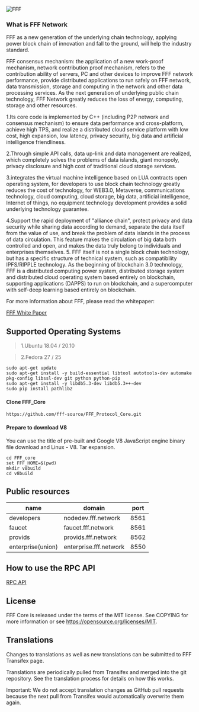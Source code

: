
![FFF](https://www.fff.network/git.png)  


### What is FFF Network
FFF as a new generation of the underlying chain technology, applying power block chain of innovation and fall to the ground, will help the industry standard.

FFF consensus mechanism: the application of a new work-proof mechanism, network contribution proof mechanism, refers to the contribution ability of servers, PC and other devices to improve FFF network performance, provide distributed applications to run safely on FFF network, data transmission, storage and computing in the network and other data processing services. As the next generation of underlying public chain technology, FFF Network greatly reduces the loss of energy, computing, storage and other resources.

 1.Its core code is implemented by C++ (including P2P network and consensus mechanism) to ensure data performance and cross-platform, achieve high TPS, and realize a distributed cloud service platform with low cost, high expansion, low latency, privacy security, big data and artificial intelligence friendliness.

 2.Through simple API calls, data up-link and data management are realized, which completely solves the problems of data islands, giant monopoly, privacy disclosure and high cost of traditional cloud storage services.

 3.integrates the virtual machine intelligence based on LUA contracts open operating system, for developers to use block chain technology greatly reduces the cost of technology, for WEB3.0, Metaverse, communications technology, cloud computing, cloud storage, big data, artificial intelligence, Internet of things, no equipment technology development provides a solid underlying technology guarantee.

 4.Support the rapid deployment of "alliance chain", protect privacy and data security while sharing data according to demand, separate the data itself from the value of use, and break the problem of data islands in the process of data circulation. This feature makes the circulation of big data both controlled and open, and makes the data truly belong to individuals and enterprises themselves.
 5. FFF itself is not a single block chain technology, but has a specific structure of technical system, such as compatibility IPFS/RIPPLE technology. As the beginning of blockchain 3.0 technology, FFF is a distributed computing power system, distributed storage system and distributed cloud operating system based entirely on blockchain, supporting applications (DAPPS) to run on blockchain, and a supercomputer with self-deep learning based entirely on blockchain.

For more information about FFF, please read the whitepaper:


[FFF White Paper ](https://fff-development.gitbook.io/a-white-paper-fff/fff)  
 
## Supported Operating Systems  

>1.Ubuntu 18.04 / 20.10

>2.Fedora 27 / 25


```
sudo apt-get update
sudo apt-get install -y build-essential libtool autotools-dev automake pkg-config libssl-dev git python python-pip
sudo apt-get install -y libdb5.3-dev libdb5.3++-dev
sudo pip install pathlib2

```

#### Clone FFF_Core

```
https://github.com/fff-source/FFF_Protocol_Core.git
```
#### Prepare to download  V8
You can use the title of pre-built and Google V8 JavaScript engine binary file download and Linux - V8. Tar expansion.


```
cd FFF_core
set FFF_HOME=$(pwd)
mkdir v8build
cd v8build
```











## Public resources

 
name  | domain   | port
 ---- | ----- | ------  
developers  | nodedev.fff.network | 8561 
faucet  | faucet.fff.network | 8561 
provids  | provids.fff.network | 8562 
enterprise(union)  | enterprise.fff.network | 8550 
 

## How to use the RPC API

[RPC API](https://app.gitbook.com/@fff-development/)   

## License

FFF Core is released under the terms of the MIT license. See COPYING for more information or see https://opensource.org/licenses/MIT.



## Translations


Changes to translations as well as new translations can be submitted to FFF Transifex page.

Translations are periodically pulled from Transifex and merged into the git repository. See the translation process for details on how this works.

Important: We do not accept translation changes as GitHub pull requests because the next pull from Transifex would automatically overwrite them again. 
